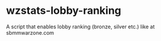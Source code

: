 # wzstats-lobby-ranking
A script that enables lobby ranking (bronze, silver etc.) like at sbmmwarzone.com
